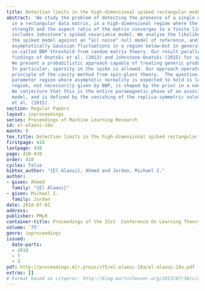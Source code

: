 ```yaml
---
title: Detection limits in the high-dimensional spiked rectangular model
abstract: 'We study the problem of detecting the presence of a single unknown spike
  in a rectangular data matrix, in a high-dimensional regime where the spike has fixed
  strength and the aspect ratio of the matrix converges to a finite limit. This setup
  includes Johnstone’s spiked covariance model. We analyze the likelihood ratio of
  the spiked model against an “all noise" null model of reference, and show it has
  asymptotically Gaussian fluctuations in a region below—but in general not up to—the
  so-called BBP threshold from random matrix theory. Our result parallels earlier
  findings of Onatski et al. (2013) and Johnstone-Onatski (2015) for spherical spikes.
  We present a probabilistic approach capable of treating generic product priors.
  In particular, sparsity in the spike is allowed. Our approach operates through the
  principle of the cavity method from spin-glass theory.  The question of the maximal
  parameter region where asymptotic normality is expected to hold is left open. This
  region, not necessarily given by BBP, is shaped by the prior in a non-trivial way.
  We conjecture that this is the entire paramagnetic phase of an associated spin-glass
  model, and is defined by the vanishing of the replica-symmetric solution of Lesieur
  et al. (2015). '
section: Regular Papers
layout: inproceedings
series: Proceedings of Machine Learning Research
id: el-alaoui-18a
month: 0
tex_title: Detection limits in the high-dimensional spiked rectangular model
firstpage: 410
lastpage: 438
page: 410-438
order: 410
cycles: false
bibtex_author: "{El Alaoui}, Ahmed and Jordan, Michael I."
author:
- given: Ahmed
  family: "{El Alaoui}"
- given: Michael I.
  family: Jordan
date: 2018-07-03
address: 
publisher: PMLR
container-title: Proceedings of the 31st  Conference On Learning Theory
volume: '75'
genre: inproceedings
issued:
  date-parts:
  - 2018
  - 7
  - 3
pdf: http://proceedings.mlr.press/v75/el-alaoui-18a/el-alaoui-18a.pdf
extras: []
# Format based on citeproc: http://blog.martinfenner.org/2013/07/30/citeproc-yaml-for-bibliographies/
---
```

